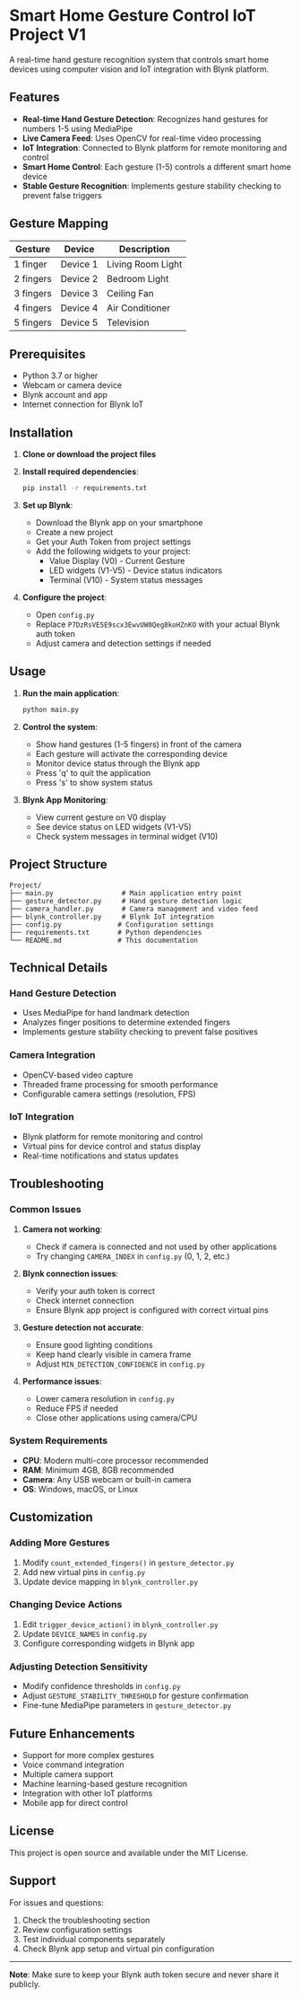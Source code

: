# Smart Home Gesture Control IoT Project V1

A real-time hand gesture recognition system that controls smart home devices using computer vision and IoT integration with Blynk platform.

## Features

- **Real-time Hand Gesture Detection**: Recognizes hand gestures for numbers 1-5 using MediaPipe
- **Live Camera Feed**: Uses OpenCV for real-time video processing
- **IoT Integration**: Connected to Blynk platform for remote monitoring and control
- **Smart Home Control**: Each gesture (1-5) controls a different smart home device
- **Stable Gesture Recognition**: Implements gesture stability checking to prevent false triggers

## Gesture Mapping

| Gesture | Device | Description |
|---------|--------|-------------|
| 1 finger | Device 1 | Living Room Light |
| 2 fingers | Device 2 | Bedroom Light |
| 3 fingers | Device 3 | Ceiling Fan |
| 4 fingers | Device 4 | Air Conditioner |
| 5 fingers | Device 5 | Television |

## Prerequisites

- Python 3.7 or higher
- Webcam or camera device
- Blynk account and app
- Internet connection for Blynk IoT

## Installation

1. **Clone or download the project files**

2. **Install required dependencies**:
   ```bash
   pip install -r requirements.txt
   ```

3. **Set up Blynk**:
   - Download the Blynk app on your smartphone
   - Create a new project
   - Get your Auth Token from project settings
   - Add the following widgets to your project:
     - Value Display (V0) - Current Gesture
     - LED widgets (V1-V5) - Device status indicators
     - Terminal (V10) - System status messages

4. **Configure the project**:
   - Open `config.py`
   - Replace `P7DzRsVE5E9scx3EwvUW0Qeg8koHZnKO` with your actual Blynk auth token
   - Adjust camera and detection settings if needed

## Usage

1. **Run the main application**:
   ```bash
   python main.py
   ```

2. **Control the system**:
   - Show hand gestures (1-5 fingers) in front of the camera
   - Each gesture will activate the corresponding device
   - Monitor device status through the Blynk app
   - Press 'q' to quit the application
   - Press 's' to show system status

3. **Blynk App Monitoring**:
   - View current gesture on V0 display
   - See device status on LED widgets (V1-V5)
   - Check system messages in terminal widget (V10)

## Project Structure

```
Project/
├── main.py                 # Main application entry point
├── gesture_detector.py     # Hand gesture detection logic
├── camera_handler.py       # Camera management and video feed
├── blynk_controller.py     # Blynk IoT integration
├── config.py              # Configuration settings
├── requirements.txt       # Python dependencies
└── README.md              # This documentation
```

## Technical Details

### Hand Gesture Detection
- Uses MediaPipe for hand landmark detection
- Analyzes finger positions to determine extended fingers
- Implements gesture stability checking to prevent false positives

### Camera Integration
- OpenCV-based video capture
- Threaded frame processing for smooth performance
- Configurable camera settings (resolution, FPS)

### IoT Integration
- Blynk platform for remote monitoring and control
- Virtual pins for device control and status display
- Real-time notifications and status updates

## Troubleshooting

### Common Issues

1. **Camera not working**:
   - Check if camera is connected and not used by other applications
   - Try changing `CAMERA_INDEX` in `config.py` (0, 1, 2, etc.)

2. **Blynk connection issues**:
   - Verify your auth token is correct
   - Check internet connection
   - Ensure Blynk app project is configured with correct virtual pins

3. **Gesture detection not accurate**:
   - Ensure good lighting conditions
   - Keep hand clearly visible in camera frame
   - Adjust `MIN_DETECTION_CONFIDENCE` in `config.py`

4. **Performance issues**:
   - Lower camera resolution in `config.py`
   - Reduce FPS if needed
   - Close other applications using camera/CPU

### System Requirements
- **CPU**: Modern multi-core processor recommended
- **RAM**: Minimum 4GB, 8GB recommended
- **Camera**: Any USB webcam or built-in camera
- **OS**: Windows, macOS, or Linux

## Customization

### Adding More Gestures
1. Modify `count_extended_fingers()` in `gesture_detector.py`
2. Add new virtual pins in `config.py`
3. Update device mapping in `blynk_controller.py`

### Changing Device Actions
1. Edit `trigger_device_action()` in `blynk_controller.py`
2. Update `DEVICE_NAMES` in `config.py`
3. Configure corresponding widgets in Blynk app

### Adjusting Detection Sensitivity
- Modify confidence thresholds in `config.py`
- Adjust `GESTURE_STABILITY_THRESHOLD` for gesture confirmation
- Fine-tune MediaPipe parameters in `gesture_detector.py`

## Future Enhancements

- Support for more complex gestures
- Voice command integration
- Multiple camera support
- Machine learning-based gesture recognition
- Integration with other IoT platforms
- Mobile app for direct control

## License

This project is open source and available under the MIT License.

## Support

For issues and questions:
1. Check the troubleshooting section
2. Review configuration settings
3. Test individual components separately
4. Check Blynk app setup and virtual pin configuration

---

**Note**: Make sure to keep your Blynk auth token secure and never share it publicly.
